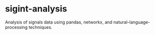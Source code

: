 # sigint-analysis
Analysis of signals data using pandas, networkx, and natural-language-processing techniques.

